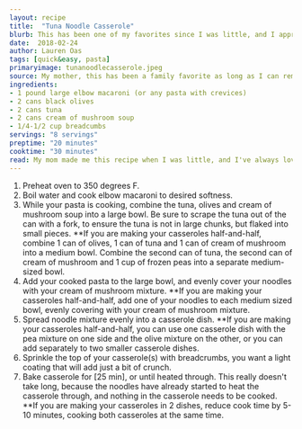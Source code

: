 ```yaml
---
layout: recipe
title:  "Tuna Noodle Casserole"
blurb: This has been one of my favorites since I was little, and I appreciate it even more now that I realize how easy it is to make!
date:  2018-02-24
author: Lauren Oas
tags: [quick&easy, pasta]
primaryimage: tunanoodlecasserole.jpeg
source: My mother, this has been a family favorite as long as I can remember.
ingredients: 
- 1 pound large elbow macaroni (or any pasta with crevices)
- 2 cans black olives
- 2 cans tuna
- 2 cans cream of mushroom soup
- 1/4-1/2 cup breadcumbs
servings: "8 servings"
preptime: "20 minutes"
cooktime: "30 minutes"
read: My mom made me this recipe when I was little, and I've always loved it. It's basic, delicious, and I usually have all of the ingredients on-hand. This is definitely not a high-falutin' recipe! I usually split this recipe in half, and switch one can of olives for a cup of frozen green peas-Tyler doesn't care for black olives. When your casserole is done, let it cool, as the olives are like lava pockets!
---
```

1. Preheat oven to 350 degrees F.
2. Boil water and cook elbow macaroni to desired softness.
2. While your pasta is cooking, combine the tuna, olives and cream of mushroom soup into a large bowl. Be sure to scrape the tuna out of the can with a fork, to ensure the tuna is not in large chunks, but flaked into small pieces. **If you are making your casseroles half-and-half, combine 1 can of olives, 1 can of tuna and 1 can of cream of mushroom into a medium bowl. Combine the second can of tuna, the second can of cream of mushroom and 1 cup of frozen peas into a separate medium-sized bowl.
3. Add your cooked pasta to the large bowl, and evenly cover your noodles with your cream of mushroom mixture. **If you are making your casseroles half-and-half, add one of your noodles to each medium sized bowl, evenly covering with your cream of mushroom mixture. 
4. Spread noodle mixture evenly into a casserole dish. **If you are making your casseroles half-and-half, you can use one casserole dish with the pea mixture on one side and the olive mixture on the other, or you can add separately to two smaller casserole dishes.
5. Sprinkle the top of your casserole(s) with breadcrumbs, you want a light coating that will add just a bit of crunch.
6. Bake casserole for [25 min], or until heated through. This really doesn't take long, because the noodles have already started to heat the casserole through, and nothing in the casserole needs to be cooked. **If you are making your casseroles in 2 dishes, reduce cook time by 5-10 minutes, cooking both casseroles at the same time.